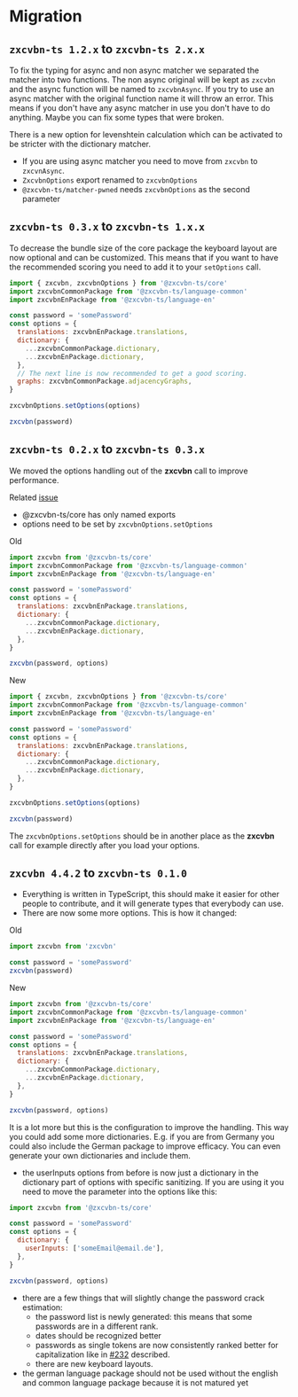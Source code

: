 # Migration

## `zxcvbn-ts 1.2.x` to `zxcvbn-ts 2.x.x`

To fix the typing for async and non async matcher we separated the matcher into two functions.
The non async original will be kept as `zxcvbn` and the async function will be named to `zxcvbnAsync`.
If you try to use an async matcher with the original function name it will throw an error.
This means if you don't have any async matcher in use you don't have to do anything. Maybe you can fix some types that were broken.

There is a new option for levenshtein calculation which can be activated to be stricter with the dictionary matcher.

- If you are using async matcher you need to move from `zxcvbn` to `zxcvnAsync`.
- `ZxcvbnOptions` export renamed to `zxcvbnOptions`
- `@zxcvbn-ts/matcher-pwned` needs `zxcvbnOptions` as the second parameter 

## `zxcvbn-ts 0.3.x` to `zxcvbn-ts 1.x.x`

To decrease the bundle size of the core package the keyboard layout are now optional and can be customized.
This means that if you want to have the recommended scoring you need to add it to your `setOptions` call.

```js
import { zxcvbn, zxcvbnOptions } from '@zxcvbn-ts/core'
import zxcvbnCommonPackage from '@zxcvbn-ts/language-common'
import zxcvbnEnPackage from '@zxcvbn-ts/language-en'

const password = 'somePassword'
const options = {
  translations: zxcvbnEnPackage.translations,
  dictionary: {
    ...zxcvbnCommonPackage.dictionary,
    ...zxcvbnEnPackage.dictionary,
  }, 
  // The next line is now recommended to get a good scoring.
  graphs: zxcvbnCommonPackage.adjacencyGraphs,
}

zxcvbnOptions.setOptions(options)

zxcvbn(password)
```

## `zxcvbn-ts 0.2.x` to `zxcvbn-ts 0.3.x`

We moved the options handling out of the **zxcvbn** call to improve performance.

Related [issue](https://github.com/zxcvbn-ts/zxcvbn/issues/31)

- @zxcvbn-ts/core has only named exports
- options need to be set by `zxcvbnOptions.setOptions`

Old

```js
import zxcvbn from '@zxcvbn-ts/core'
import zxcvbnCommonPackage from '@zxcvbn-ts/language-common'
import zxcvbnEnPackage from '@zxcvbn-ts/language-en'

const password = 'somePassword'
const options = {
  translations: zxcvbnEnPackage.translations,
  dictionary: {
    ...zxcvbnCommonPackage.dictionary,
    ...zxcvbnEnPackage.dictionary,
  },
}

zxcvbn(password, options)
```

New

```js
import { zxcvbn, zxcvbnOptions } from '@zxcvbn-ts/core'
import zxcvbnCommonPackage from '@zxcvbn-ts/language-common'
import zxcvbnEnPackage from '@zxcvbn-ts/language-en'

const password = 'somePassword'
const options = {
  translations: zxcvbnEnPackage.translations,
  dictionary: {
    ...zxcvbnCommonPackage.dictionary,
    ...zxcvbnEnPackage.dictionary,
  },
}

zxcvbnOptions.setOptions(options)

zxcvbn(password)
```

The `zxcvbnOptions.setOptions` should be in another place as the **zxcvbn** call for example directly after you load your options.

## `zxcvbn 4.4.2` to `zxcvbn-ts 0.1.0`

- Everything is written in TypeScript, this should make it easier for other people to contribute, and it will generate types that everybody can use.
- There are now some more options. This is how it changed:

Old

```js
import zxcvbn from 'zxcvbn'

const password = 'somePassword'
zxcvbn(password)
```

New

```js
import zxcvbn from '@zxcvbn-ts/core'
import zxcvbnCommonPackage from '@zxcvbn-ts/language-common'
import zxcvbnEnPackage from '@zxcvbn-ts/language-en'

const password = 'somePassword'
const options = {
  translations: zxcvbnEnPackage.translations,
  dictionary: {
    ...zxcvbnCommonPackage.dictionary,
    ...zxcvbnEnPackage.dictionary,
  },
}

zxcvbn(password, options)
```

It is a lot more but this is the configuration to improve the handling. This way you could add some more dictionaries.
E.g. if you are from Germany you could also include the German package to improve efficacy.
You can even generate your own dictionaries and include them.

- the userInputs options from before is now just a dictionary in the dictionary part of options with specific sanitizing.
  If you are using it you need to move the parameter into the options like this:

```js
import zxcvbn from '@zxcvbn-ts/core'

const password = 'somePassword'
const options = {
  dictionary: {
    userInputs: ['someEmail@email.de'],
  },
}

zxcvbn(password, options)
```

- there are a few things that will slightly change the password crack estimation:
  - the password list is newly generated: this means that some passwords are in a different rank.
  - dates should be recognized better
  - passwords as single tokens are now consistently ranked better for capitalization like in [#232](https://github.com/dropbox/zxcvbn/issues/232) described.
  - there are new keyboard layouts.
- the german language package should not be used without the english and common language package because it is not matured yet
